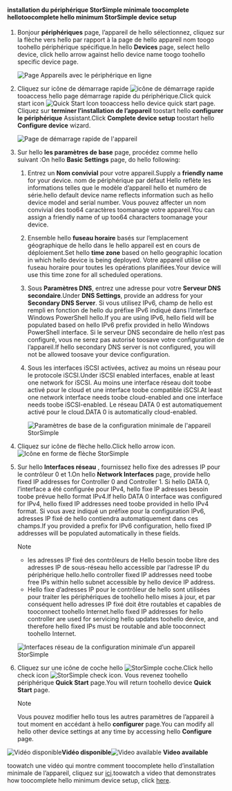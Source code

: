 <!--author=alkohli last changed: 9/17/15-->

#### <a name="toocomplete-hello-minimum-storsimple-device-setup"></a><span data-ttu-id="2ac55-101">installation du périphérique StorSimple minimale toocomplete hello</span><span class="sxs-lookup"><span data-stu-id="2ac55-101">toocomplete hello minimum StorSimple device setup</span></span>
1. <span data-ttu-id="2ac55-102">Bonjour **périphériques** page, l’appareil de hello sélectionnez, cliquez sur la flèche vers hello par rapport à la page de hello appareil nom toogo toohello périphérique spécifique.</span><span class="sxs-lookup"><span data-stu-id="2ac55-102">In hello **Devices** page, select hello device, click hello arrow against hello device name toogo toohello specific device page.</span></span> 
   
    ![Page Appareils avec le périphérique en ligne](./media/storsimple-complete-minimum-device-setup/HCS_DevicesPageM-include.png) 
2. <span data-ttu-id="2ac55-104">Cliquez sur icône de démarrage rapide ![icône de démarrage rapide](./media/storsimple-complete-minimum-device-setup/HCS_QuickStartIcon-include.png) tooaccess hello page démarrage rapide du périphérique.</span><span class="sxs-lookup"><span data-stu-id="2ac55-104">Click quick start icon ![Quick Start Icon](./media/storsimple-complete-minimum-device-setup/HCS_QuickStartIcon-include.png) tooaccess hello device quick start page.</span></span> <span data-ttu-id="2ac55-105">Cliquez sur **terminer l’installation de l’appareil** toostart hello **configurer le périphérique** Assistant.</span><span class="sxs-lookup"><span data-stu-id="2ac55-105">Click **Complete device setup** toostart hello **Configure device** wizard.</span></span>
   
    ![Page de démarrage rapide de l'appareil](./media/storsimple-complete-minimum-device-setup/Device_Quick_Start_page_1M.png)
3. <span data-ttu-id="2ac55-107">Sur hello **les paramètres de base** page, procédez comme hello suivant :</span><span class="sxs-lookup"><span data-stu-id="2ac55-107">On hello **Basic Settings** page, do hello following:</span></span>
   
   1. <span data-ttu-id="2ac55-108">Entrez un **Nom convivial** pour votre appareil.</span><span class="sxs-lookup"><span data-stu-id="2ac55-108">Supply a **friendly name** for your device.</span></span> <span data-ttu-id="2ac55-109">nom de périphérique par défaut Hello reflète les informations telles que le modèle d’appareil hello et numéro de série.</span><span class="sxs-lookup"><span data-stu-id="2ac55-109">hello default device name reflects information such as hello device model and serial number.</span></span> <span data-ttu-id="2ac55-110">Vous pouvez affecter un nom convivial des too64 caractères toomanage votre appareil.</span><span class="sxs-lookup"><span data-stu-id="2ac55-110">You can assign a friendly name of up too64 characters toomanage your device.</span></span>
   2. <span data-ttu-id="2ac55-111">Ensemble hello **fuseau horaire** basés sur l’emplacement géographique de hello dans le hello appareil est en cours de déploiement.</span><span class="sxs-lookup"><span data-stu-id="2ac55-111">Set hello **time zone** based on hello geographic location in which hello device is being deployed.</span></span> <span data-ttu-id="2ac55-112">Votre appareil utilise ce fuseau horaire pour toutes les opérations planifiées.</span><span class="sxs-lookup"><span data-stu-id="2ac55-112">Your device will use this time zone for all scheduled operations.</span></span>
   3. <span data-ttu-id="2ac55-113">Sous **Paramètres DNS**, entrez une adresse pour votre **Serveur DNS secondaire**.</span><span class="sxs-lookup"><span data-stu-id="2ac55-113">Under **DNS Settings**, provide an address for your **Secondary DNS Server**.</span></span> <span data-ttu-id="2ac55-114">Si vous utilisez IPv6, champ de hello est rempli en fonction de hello du préfixe IPv6 indiqué dans l’interface Windows PowerShell hello.</span><span class="sxs-lookup"><span data-stu-id="2ac55-114">If you are using IPv6, hello field will be populated based on hello IPv6 prefix provided in hello Windows PowerShell interface.</span></span> 
      <span data-ttu-id="2ac55-115">Si le serveur DNS secondaire de hello n’est pas configuré, vous ne serez pas autorisé toosave votre configuration de l’appareil.</span><span class="sxs-lookup"><span data-stu-id="2ac55-115">If hello secondary DNS server is not configured, you will not be allowed toosave your device configuration.</span></span>
   4. <span data-ttu-id="2ac55-116">Sous les interfaces iSCSI activées, activez au moins un réseau pour le protocole iSCSI.</span><span class="sxs-lookup"><span data-stu-id="2ac55-116">Under iSCSI enabled interfaces, enable at least one network for iSCSI.</span></span> <span data-ttu-id="2ac55-117">Au moins une interface réseau doit toobe activé pour le cloud et une interface toobe compatible iSCSI.</span><span class="sxs-lookup"><span data-stu-id="2ac55-117">At least one network interface needs toobe cloud-enabled and one interface needs toobe iSCSI-enabled.</span></span> <span data-ttu-id="2ac55-118">Le réseau DATA 0 est automatiquement activé pour le cloud.</span><span class="sxs-lookup"><span data-stu-id="2ac55-118">DATA 0 is automatically cloud-enabled.</span></span>
      
      ![Paramètres de base de la configuration minimale de l'appareil StorSimple](./media/storsimple-complete-minimum-device-setup/HCS_MinDeviceSetupBasicSettings1-include.png)
4. <span data-ttu-id="2ac55-120">Cliquez sur icône de flèche hello.</span><span class="sxs-lookup"><span data-stu-id="2ac55-120">Click hello arrow icon.</span></span> ![Icône en forme de flèche StorSimple](./media/storsimple-complete-minimum-device-setup/HCS_ArrowIcon-include.png)
5. <span data-ttu-id="2ac55-122">Sur hello **Interfaces réseau** , fournissez hello fixe des adresses IP pour le contrôleur 0 et 1.</span><span class="sxs-lookup"><span data-stu-id="2ac55-122">On hello **Network Interfaces** page, provide hello fixed IP addresses for Controller 0 and Controller 1.</span></span> <span data-ttu-id="2ac55-123">Si hello DATA 0, l’interface a été configurée pour IPv4, hello fixe IP adresses besoin toobe prévue hello format IPv4.</span><span class="sxs-lookup"><span data-stu-id="2ac55-123">If hello DATA 0 interface was configured for IPv4, hello fixed IP addresses need toobe provided in hello IPv4 format.</span></span> <span data-ttu-id="2ac55-124">Si vous avez indiqué un préfixe pour la configuration IPv6, adresses IP fixé de hello contiendra automatiquement dans ces champs.</span><span class="sxs-lookup"><span data-stu-id="2ac55-124">If you provided a prefix for IPv6 configuration, hello fixed IP addresses will be populated automatically in these fields.</span></span>

    > [!NOTE] 
    > - <span data-ttu-id="2ac55-125">les adresses IP fixé des contrôleurs de Hello besoin toobe libre des adresses IP de sous-réseau hello accessible par l’adresse IP du périphérique hello.</span><span class="sxs-lookup"><span data-stu-id="2ac55-125">hello controller fixed IP addresses need toobe free IPs within hello subnet accessible by hello device IP address.</span></span>
    > - <span data-ttu-id="2ac55-126">Hello fixe d’adresses IP pour le contrôleur de hello sont utilisées pour traiter les périphériques de toohello hello mises à jour, et par conséquent hello adresses IP fixé doit être routables et capables de tooconnect toohello Internet.</span><span class="sxs-lookup"><span data-stu-id="2ac55-126">hello fixed IP addresses for hello controller are used for servicing hello updates toohello device, and therefore hello fixed IPs must be routable and able tooconnect toohello Internet.</span></span>

    ![Interfaces réseau de la configuration minimale d’un appareil StorSimple](./media/storsimple-complete-minimum-device-setup/HCS_MinDeviceSetupNetworkInterfaces2-include.png)

1. <span data-ttu-id="2ac55-128">Cliquez sur une icône de coche hello ![StorSimple coche](./media/storsimple-complete-minimum-device-setup/HCS_CheckIcon-include.png).</span><span class="sxs-lookup"><span data-stu-id="2ac55-128">Click hello check icon ![StorSimple check icon](./media/storsimple-complete-minimum-device-setup/HCS_CheckIcon-include.png).</span></span>
   <span data-ttu-id="2ac55-129">Vous revenez toohello périphérique **Quick Start** page.</span><span class="sxs-lookup"><span data-stu-id="2ac55-129">You will return toohello device **Quick Start** page.</span></span>
   
   > [!NOTE]
   > <span data-ttu-id="2ac55-130">Vous pouvez modifier hello tous les autres paramètres de l’appareil à tout moment en accédant à hello **configurer** page.</span><span class="sxs-lookup"><span data-stu-id="2ac55-130">You can modify all hello other device settings at any time by accessing hello **Configure** page.</span></span>
   > 
   > 

<span data-ttu-id="2ac55-131">![Vidéo disponible](./media/storsimple-complete-minimum-device-setup/Video_icon.png)**Vidéo disponible**</span><span class="sxs-lookup"><span data-stu-id="2ac55-131">![Video available](./media/storsimple-complete-minimum-device-setup/Video_icon.png) **Video available**</span></span>

<span data-ttu-id="2ac55-132">toowatch une vidéo qui montre comment toocomplete hello d’installation minimale de l’appareil, cliquez sur [ici](https://azure.microsoft.com/documentation/videos/minimum-storsimple-device-setup/).</span><span class="sxs-lookup"><span data-stu-id="2ac55-132">toowatch a video that demonstrates how toocomplete hello minimum device setup, click [here](https://azure.microsoft.com/documentation/videos/minimum-storsimple-device-setup/).</span></span>

